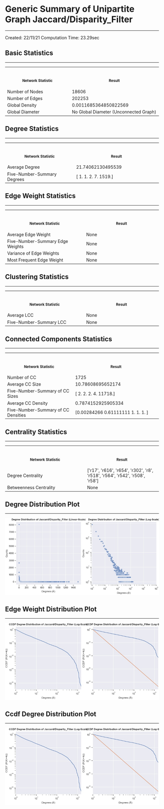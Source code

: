 # Generic Summary of Unipartite Graph **Jaccard/Disparity_Filter**
---
Created: 22/11/21
Computation Time: 23.29sec

## Basic Statistics
---
<table>
<tr><th align="center"><img width="441" height="1"><p><small>Network Statistic</small></p></th><th align="center"><img width="441" height="1"><p><small>Result</small></p></th></tr>
<tr><td>Number of Nodes</td><td>18606</td></tr>
<tr><td>Number of Edges</td><td>202253</td></tr>
<tr><td>Global Density</td><td>0.0011685364850822569</td></tr>
<tr><td>Global Diameter</td><td>No Global Diameter (Unconnected Graph)</td></tr>
</table>

## Degree Statistics
---
<table>
<tr><th align="center"><img width="441" height="1"><p><small>Network Statistic</small></p></th><th align="center"><img width="441" height="1"><p><small>Result</small></p></th></tr>
<tr><td>Average Degree</td><td>21.74062130495539</td></tr>
<tr><td>Five-Number-Summary Degrees</td><td>[   1.    1.    2.    7. 1519.]</td></tr>
</table>

## Edge Weight Statistics
---
<table>
<tr><th align="center"><img width="441" height="1"><p><small>Network Statistic</small></p></th><th align="center"><img width="441" height="1"><p><small>Result</small></p></th></tr>
<tr><td>Average Edge Weight</td><td>None</td></tr>
<tr><td>Five-Number-Summary Edge Weights</td><td>None</td></tr>
<tr><td>Variance of Edge Weights</td><td>None</td></tr>
<tr><td>Most Frequent Edge Weight</td><td>None</td></tr>
</table>

## Clustering Statistics
---
<table>
<tr><th align="center"><img width="441" height="1"><p><small>Network Statistic</small></p></th><th align="center"><img width="441" height="1"><p><small>Result</small></p></th></tr>
<tr><td>Average LCC</td><td>None</td></tr>
<tr><td>Five-Number-Summary LCC</td><td>None</td></tr>
</table>

## Connected Components Statistics
---
<table>
<tr><th align="center"><img width="441" height="1"><p><small>Network Statistic</small></p></th><th align="center"><img width="441" height="1"><p><small>Result</small></p></th></tr>
<tr><td>Number of CC</td><td>1725</td></tr>
<tr><td>Average CC Size</td><td>10.78608695652174</td></tr>
<tr><td>Five-Number-Summary of CC Sizes</td><td>[    2.     2.     2.     4. 11718.]</td></tr>
<tr><td>Average CC Density</td><td>0.7874152925905334</td></tr>
<tr><td>Five-Number-Summary of CC Densities</td><td>[0.00284266 0.61111111 1.         1.         1.        ]</td></tr>
</table>

## Centrality Statistics
---
<table>
<tr><th align="center"><img width="441" height="1"><p><small>Network Statistic</small></p></th><th align="center"><img width="441" height="1"><p><small>Result</small></p></th></tr>
<tr><td>Degree Centrality</td><td>['r17', 'r616', 'r654', 'r302', 'r8', 'r518', 'r564', 'r542', 'r508', 'r58']</td></tr>
<tr><td>Betweenness Centrality</td><td>None</td></tr>
</table>

## Degree Distribution Plot
---
![image](data/graph_summaries/backboned_projections/jaccard/disparity_filter/assets/degree_distribution.jpg)

## Edge Weight Distribution Plot
---
![image](data/graph_summaries/backboned_projections/jaccard/disparity_filter/assets/edge_weight_distribution.jpg)

## Ccdf Degree Distribution Plot
---
![image](data/graph_summaries/backboned_projections/jaccard/disparity_filter/assets/ccdf_degree_distribution.jpg)

